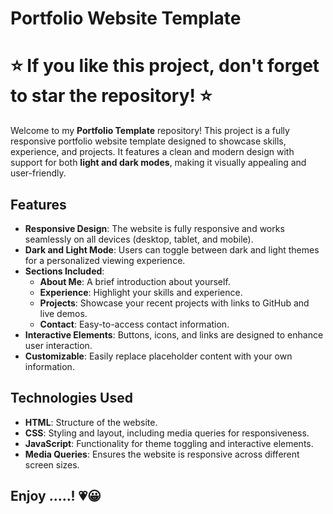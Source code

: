 # Portfolio Website Template

# ⭐ If you like this project, don't forget to star the repository! ⭐
Welcome to my **Portfolio Template** repository! This project is a fully responsive portfolio website template designed to showcase skills, experience, and projects. It features a clean and modern design with support for both **light and dark modes**, making it visually appealing and user-friendly.

## Features

- **Responsive Design**: The website is fully responsive and works seamlessly on all devices (desktop, tablet, and mobile).
- **Dark and Light Mode**: Users can toggle between dark and light themes for a personalized viewing experience.
- **Sections Included**:
  - **About Me**: A brief introduction about yourself.
  - **Experience**: Highlight your skills and experience.
  - **Projects**: Showcase your recent projects with links to GitHub and live demos.
  - **Contact**: Easy-to-access contact information.
- **Interactive Elements**: Buttons, icons, and links are designed to enhance user interaction.
- **Customizable**: Easily replace placeholder content with your own information.

## Technologies Used

- **HTML**: Structure of the website.
- **CSS**: Styling and layout, including media queries for responsiveness.
- **JavaScript**: Functionality for theme toggling and interactive elements.
- **Media Queries**: Ensures the website is responsive across different screen sizes.

## Enjoy .....! <span>&#128151;😀</span>


